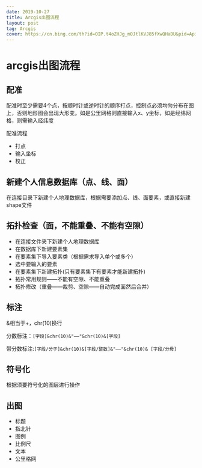 ```yaml
---
date: 2019-10-27
title: Arcgis出图流程
layout: post
tag: Arcgis
cover: https://cn.bing.com/th?id=OIP.t4oZHJg_mOJtlKVJ85fXwQHaDU&pid=Api&rs=1
---
```


# arcgis出图流程

## 配准

配准时至少需要4个点，按顺时针或逆时针的顺序打点，控制点必须均匀分布在图上，否则地形图会出现大形变。如是公里网格则直接输入x、y坐标，如是经纬网格，则需输入经纬度

配准流程

- 打点
- 输入坐标
- 校正

## 新建个人信息数据库（点、线、面）

在连接目录下新建个人地理数据库，根据需要添加点、线、面要素，或直接新建shape文件

## 拓扑检查（面，不能重叠、不能有空隙）

- 在连接文件夹下新建个人地理数据库
- 在数据库下新建要素集
- 在要素集下导入要素类（根据需求导入单个或多个）
- 选中要输入的要素
- 在要素集下新建拓扑(只有要素集下有要素才能新建拓扑)
- 拓扑常用规则——不能有空隙、不能重叠
- 拓扑修改（重叠——裁剪、空隙——自动完成面然后合并）

## 标注

&相当于+，chr(10)换行

分数标注：`[字段]&chr(10)&"——"&chr(10)&[字段]`

带分数标注:`[字段/分子]&chr(10)&[字段/整数]&"——"&chr(10)& [字段/分母]  `

## 符号化

根据须要符号化的图层进行操作

## 出图

- 标题
- 指北针
- 图例
- 比例尺
- 文本
- 公里格网